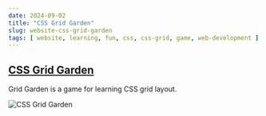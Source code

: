 ```yaml
---
date: 2024-09-02
title: "CSS Grid Garden"
slug: website-css-grid-garden
tags: [ website, learning, fun, css, css-grid, game, web-development ]
---
```




## [CSS Grid Garden][1]

Grid Garden is a game for learning CSS grid layout.

![CSS Grid Garden][2]

  [1]: https://cssgridgarden.com/
  [2]: https://github.com/thomaspark/gridgarden/raw/master/images/screenshot.png
